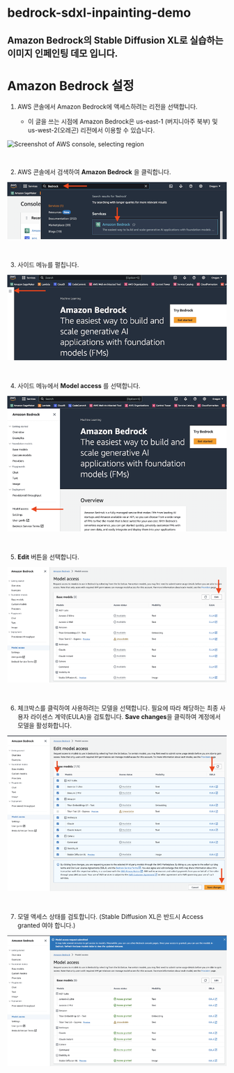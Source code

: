 # bedrock-sdxl-inpainting-demo
Amazon Bedrock의 Stable Diffusion XL로 실습하는 이미지 인페인팅 데모 입니다.
---

# Amazon Bedrock 설정


1. AWS 콘솔에서 Amazon Bedrock에 액세스하려는 리전을 선택합니다.

    * 이 글을 쓰는 시점에 Amazon Bedrock은 us-east-1 (버지니아주 북부) 및 us-west-2(오레곤) 리전에서 이용할 수 있습니다. 

![Screenshot of AWS console, selecting region](/img/region-selection.png)




&nbsp;

2. AWS 콘솔에서 검색하여 **Amazon Bedrock** 을 클릭합니다.


![Screenshot of AWS console, searching for Bedrock](/img/bedrock-search.png)



&nbsp;

3. 사이드 메뉴를 펼칩니다.

![Screenshot of Bedrock landing page, showing menu expand link](/img/bedrock-menu-expand.png)


&nbsp;

4. 사이드 메뉴에서 **Model access** 를 선택합니다.

![Screenshot showing Model Access link in menu](/img/model-access-link.png)



&nbsp;

5. **Edit** 버튼을 선택합니다.


![Screenshot of page for available models](/img/model-access-view.png)



&nbsp;

6. 체크박스를 클릭하여 사용하려는 모델을 선택합니다. 필요에 따라 해당하는 최종 사용자 라이센스 계약(EULA)을 검토합니다. **Save changes**을 클릭하여 계정에서 모델을 활성화합니다.

![Screenshot of edit mode for available models](/img/model-access-edit.png)



&nbsp;

7. 모델 액세스 상태를 검토합니다. (Stable Diffusion XL은 반드시 Access granted 여야 합니다.)


![Screenshot of page after models have been selected](/img/model-access-complete.png)

&nbsp;

